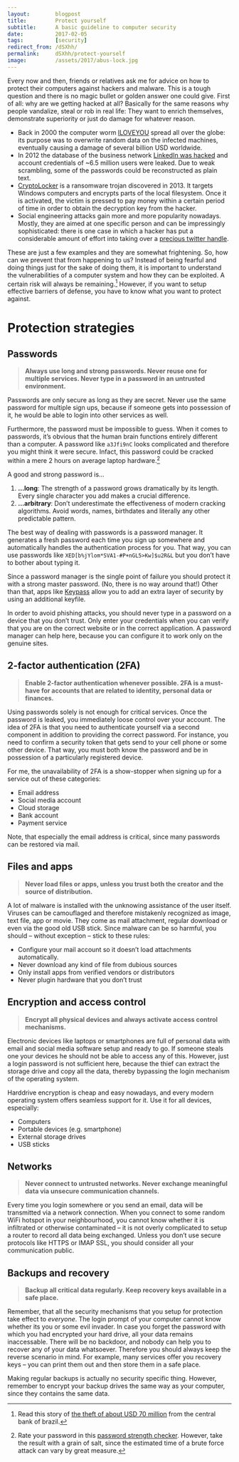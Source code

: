 ```yaml
---
layout:        blogpost
title:         Protect yourself
subtitle:      A basic guideline to computer security
date:          2017-02-05
tags:          [security]
redirect_from: /dSXhh/
permalink:     dSXhh/protect-yourself
image:         /assets/2017/abus-lock.jpg
---
```


Every now and then, friends or relatives ask me for advice on how to protect their computers against hackers and malware. This is a tough question and there is no magic bullet or golden answer one could give. First of all: why are we getting hacked at all? Basically for the same reasons why people vandalize, steal or rob in real life: They want to enrich themselves, demonstrate superiority or just do damage for whatever reason. 

- Back in 2000 the computer worm [ILOVEYOU](https://en.wikipedia.org/wiki/ILOVEYOU) spread all over the globe: its purpose was to overwrite random data on the infected machines, eventually causing a damage of several billion USD worldwide.
- In 2012 the database of the business network [LinkedIn was hacked](https://en.wikipedia.org/wiki/2012_LinkedIn_hack) and account credentials of ~6.5 million users were leaked. Due to weak scrambling, some of the passwords could be reconstructed as plain text.
- [CryptoLocker](https://en.wikipedia.org/wiki/CryptoLocker) is a ransomware trojan discovered in 2013. It targets Windows computers and encrypts parts of the local filesystem. Once it is activated, the victim is pressed to pay money within a certain period of time in order to obtain the decryption key from the hacker.
- Social engineering attacks gain more and more popularity nowadays. Mostly, they are aimed at one specific person and can be impressingly sophisticated: there is one case in which a hacker has put a considerable amount of effort into taking over a [precious twitter handle](https://medium.com/@N/how-i-lost-my-50-000-twitter-username-24eb09e026dd#.yo2agtgls).

These are just a few examples and they are somewhat frightening. So, how can we prevent that from happening to us? Instead of being fearful and doing things just for the sake of doing them, it is important to understand the vulnerabilities of a computer system and how they can be exploited. A certain risk will always be remaining.[^1] However, if you want to setup effective barriers of defense, you have to know what you want to protect against.


# Protection strategies

## Passwords

> **Always use long and strong passwords. Never reuse one for multiple services. Never type in a password in an untrusted environment.**

Passwords are only secure as long as they are secret. Never use the same password for multiple sign ups, because if someone gets into possession of it, he would be able to login into other services as well.

Furthermore, the password must be impossible to guess. When it comes to passwords, it’s obvious that the human brain functions entirely different than a computer. A password like `a3Jfi9nC` looks complicated and therefore you might think it were secure. Infact, this password could be cracked within a mere 2 hours on average laptop hardware.[^2]

A good and strong password is…

1.  **…long**: The strength of a password grows dramatically by its length. Every single character you add makes a crucial difference.
2.  **…arbitrary**: Don’t underestimate the effectiveness of modern cracking algorithms. Avoid words, names, birthdates and literally any other predictable pattern.

The best way of dealing with passwords is a password manager. It generates a fresh password each time you sign up somewhere and automatically handles the authentication process for you. That way, you can use passwords like `XED[b%jYlom*SVA1-#P+nGL5>Kw]$u2R&L` but you don’t have to bother about typing it.

Since a password manager is the single point of failure you should protect it with a strong master password. (No, there is no way around that!) Other than that, apps like [Keypass](http://keepass.info/) allow you to add an extra layer of security by using an additional keyfile.

In order to avoid phishing attacks, you should never type in a password on a device that you don’t trust. Only enter your credentials when you can verify that you are on the correct website or in the correct application. A password manager can help here, because you can configure it to work only on the genuine sites.


## 2-factor authentication (2FA)

> **Enable 2-factor authentication whenever possible. 2FA is a must-have for accounts that are related to identity, personal data or finances.**

Using passwords solely is not enough for critical services. Once the password is leaked, you immediately loose control over your account. The idea of 2FA is that you need to authenticate yourself via a second component in addition to providing the correct password. For instance, you need to confirm a security token that gets send to your cell phone or some other device. That way, you must both know the password and be in possession of a particularly registered device.

For me, the unavailability of 2FA is a show-stopper when signing up for a service out of these categories:

- Email address
- Social media account
- Cloud storage
- Bank account
- Payment service

Note, that especially the email address is critical, since many passwords can be restored via mail.


## Files and apps

> **Never load files or apps, unless you trust both the creator and the source of distribution.**

A lot of malware is installed with the unknowing assistance of the user itself. Viruses can be camouflaged and therefore mistakenly recognized as image, text file, app or movie. They come as mail attachment, regular download or even via the good old USB stick. Since malware can be so harmful, you should – without exception – stick to these rules:

- Configure your mail account so it doesn’t load attachments automatically.
- Never download any kind of file from dubious sources
- Only install apps from verified vendors or distributors
- Never plugin hardware that you don’t trust


## Encryption and access control

> **Encrypt all physical devices and always activate access control mechanisms.**

Electronic devices like laptops or smartphones are full of personal data with email and social media software setup and ready to go. If someone steals one your devices he should not be able to access any of this. However, just a login password is not sufficient here, because the thief can extract the storage drive and copy all the data, thereby bypassing the login mechanism of the operating system.

Harddrive encryption is cheap and easy nowadays, and every modern operating system offers seamless support for it. Use it for all devices, especially:

- Computers
- Portable devices (e.g. smartphone)
- External storage drives
- USB sticks


## Networks

> **Never connect to untrusted networks. Never exchange meaningful data via unsecure communication channels.**

Every time you login somewhere or you send an email, data will be transmitted via a network connection. When you connect to some random WiFi hotspot in your neighbourhood, you cannot know whether it is infiltrated or otherwise contaminated – it is not overly complicated to setup a router to record all data being exchanged. Unless you don’t use secure protocols like HTTPS or IMAP SSL, you should consider all your communication public.


## Backups and recovery

> **Backup all critical data regularly. Keep recovery keys available in a safe place.**

Remember, that all the security mechanisms that you setup for protection take effect to *everyone*. The login prompt of your computer cannot know whether its you or some evil invader. In case you forget the password with which you had encrypted your hard drive, all your data remains inaccessable. There will be no backdoor, and nobody can help you to recover any of your data whatsoever. Therefore you should always keep the reverse scenario in mind. For example, many services offer you recovery keys – you can print them out and then store them in a safe place.

Making regular backups is actually no security specific thing. However, remember to encrypt your backup drives the same way as your computer, since they contains the same data.



[^1]: Read this story of [the theft of about USD 70 million](https://en.wikipedia.org/wiki/Banco_Central_burglary_at_Fortaleza) from the central bank of brazil.

[^2]: Rate your password in this [password strength checker](https://howsecureismypassword.net/). However, take the result with a grain of salt, since the estimated time of a brute force attack can vary by great measure.
